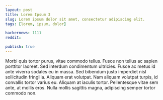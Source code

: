 ```yaml
---
layout: post
title: Lorem Ipsum 3
slug: Lorem ipsum dolor sit amet, consectetur adipiscing elit.
tags: [lorem, ipsum, dolor]

hackernews: 1111
reddit:

publish: true
---
```


Morbi quis tortor purus, vitae commodo tellus. Fusce non tellus ac sapien porttitor laoreet. Sed interdum condimentum ultricies. Fusce ac metus id ante viverra sodales eu in massa. Sed bibendum justo imperdiet nisl sollicitudin fringilla. Aliquam erat volutpat. Nam aliquam volutpat turpis, id convallis tortor varius eu. Aliquam at iaculis tortor. Pellentesque vitae sem ante, at mollis eros. Nulla mollis sagittis magna, adipiscing semper tortor commodo non.
